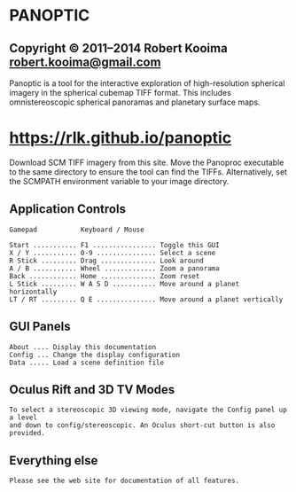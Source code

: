 
# PANOPTIC

## Copyright © 2011–2014 Robert Kooima <robert.kooima@gmail.com>

Panoptic is a tool for the interactive exploration of high-resolution spherical
imagery in the spherical cubemap TIFF format. This includes omnistereoscopic
spherical panoramas and planetary surface maps.

# https://rlk.github.io/panoptic

Download SCM TIFF imagery from this site. Move the Panoproc executable to the
same directory to ensure the tool can find the TIFFs. Alternatively, set the
SCMPATH environment variable to your image directory.

## Application Controls

    Gamepad           Keyboard / Mouse

    Start ........... F1 ................ Toggle this GUI
    X / Y ........... 0-9 ............... Select a scene
    R Stick ......... Drag .............. Look around
    A / B ........... Wheel ............. Zoom a panorama
    Back ............ Home .............. Zoom reset
    L Stick ......... W A S D ........... Move around a planet horizontally
    LT / RT ......... Q E ............... Move around a planet vertically

## GUI Panels

    About .... Display this documentation
    Config ... Change the display configuration
    Data ..... Load a scene definition file

## Oculus Rift and 3D TV Modes

    To select a stereoscopic 3D viewing mode, navigate the Config panel up a level
    and down to config/stereoscopic. An Oculus short-cut button is also provided.

## Everything else

    Please see the web site for documentation of all features.

